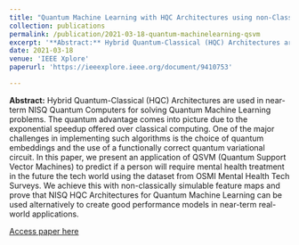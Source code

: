 ```yaml
---
title: "Quantum Machine Learning with HQC Architectures using non-Classically Simulable Feature Maps"
collection: publications
permalink: /publication/2021-03-18-quantum-machinelearning-qsvm
excerpt: '**Abstract:** Hybrid Quantum-Classical (HQC) Architectures are used in near-term NISQ Quantum Computers for solving Quantum Machine Learning problems. The quantum advantage comes into picture due to the exponential speedup offered over classical computing. One of the major challenges in implementing such algorithms is the choice of quantum embeddings and the use of a functionally correct quantum variational circuit. In this paper, we present an application of QSVM (Quantum Support Vector Machines) to predict if a person will require mental health treatment in the future the tech world using the dataset from OSMI Mental Health Tech Surveys. We achieve this with non-classically simulable feature maps and prove that NISQ HQC Architectures for Quantum Machine Learning can be used alternatively to create good performance models in near-term real-world applications.'
date: 2021-03-18
venue: 'IEEE Xplore'
paperurl: 'https://ieeexplore.ieee.org/document/9410753'

---
```

**Abstract:** Hybrid Quantum-Classical (HQC) Architectures are used in near-term NISQ Quantum Computers for solving Quantum Machine Learning problems. The quantum advantage comes into picture due to the exponential speedup offered over classical computing. One of the major challenges in implementing such algorithms is the choice of quantum embeddings and the use of a functionally correct quantum variational circuit. In this paper, we present an application of QSVM (Quantum Support Vector Machines) to predict if a person will require mental health treatment in the future the tech world using the dataset from OSMI Mental Health Tech Surveys. We achieve this with non-classically simulable feature maps and prove that NISQ HQC Architectures for Quantum Machine Learning can be used alternatively to create good performance models in near-term real-world applications.

[Access paper here](https://ieeexplore.ieee.org/document/9410753)  